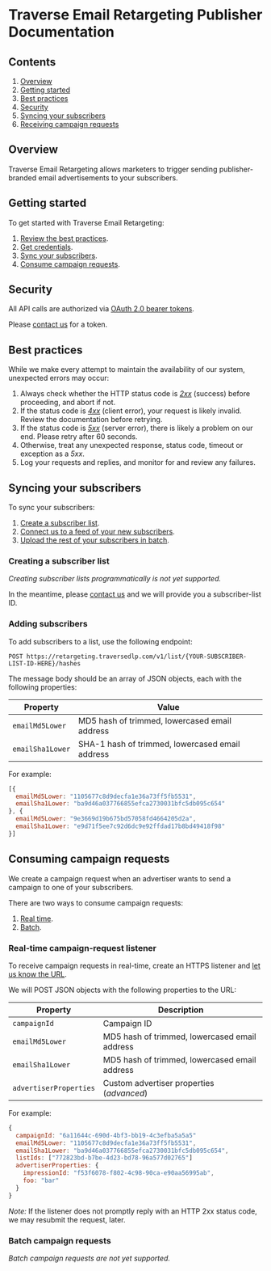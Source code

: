 # Traverse Email Retargeting Publisher Documentation

## Contents

  1. [Overview](#overview)
  2. [Getting started](#getting-started)
  3. [Best practices](#best-practices)
  4. [Security](#security)
  5. [Syncing your subscribers](#syncing-your-subscribers)
  6. [Receiving campaign requests](#receiving-campaign-requests)

## Overview

Traverse Email Retargeting allows marketers to trigger sending publisher-branded email advertisements to your subscribers.

## Getting started

To get started with Traverse Email Retargeting:

 1. [Review the best practices](#best-practices).
 2. [Get credentials](#security).
 3. [Sync your subscribers](#syncing-your-subscribers).
 4. [Consume campaign requests](#consume-campaign-requests).

## Security

All API calls are authorized via <a href="https://tools.ietf.org/html/rfc6750">OAuth 2.0 bearer tokens</a>.

Please <a href="mailto:Traverse Operations <operations@traversedlp.com&gt">contact us</a> for a token.

## Best practices

While we make every attempt to maintain the availability of our system, unexpected errors may occur:

 1. Always check whether the HTTP status code  is *<a href="https://en.wikipedia.org/wiki/List_of_HTTP_status_codes#2xx_Success">2xx</a>* (success) before proceeding, and abort if not.
 2. If the status code is *<a href="https://en.wikipedia.org/wiki/List_of_HTTP_status_codes#4xx_Client_Error">4xx</a>* (client error), your request is likely invalid. Review the documentation before retrying.
 3. If the status code is *<a href="https://en.wikipedia.org/wiki/List_of_HTTP_status_codes#5xx_Server_Error">5xx</a>* (server error), there is likely a problem on our end. Please retry after 60 seconds.
 4. Otherwise, treat any unexpected response, status code, timeout or exception as a *5xx*.
 5. Log your requests and replies, and monitor for and review any failures.

## Syncing your subscribers

To sync your subscribers:

 1. [Create a subscriber list](#creating-a-subscriber-list).
 2. [Connect us to a feed of your new subscribers](#adding-subscribers).
 2. [Upload the rest of your subscribers in batch](#adding-subscribers).

### Creating a subscriber list

*Creating subscriber lists programmatically is not yet supported.*

In the meantime, please <a href="mailto:Traverse Operations <operations@traversedlp.com&gt">contact us</a> and we will provide you a subscriber-list ID.

### Adding subscribers

To add subscribers to a list, use the following endpoint:

```
POST https://retargeting.traversedlp.com/v1/list/{YOUR-SUBSCRIBER-LIST-ID-HERE}/hashes
```

The message body should be an array of JSON objects, each with the following properties:

| Property | Value |
|------|-------|
| `emailMd5Lower` | MD5 hash of trimmed, lowercased email address |
| `emailSha1Lower` | SHA-1 hash of trimmed, lowercased email address |

For example:

```javascript
[{
  emailMd5Lower: "1105677c8d9decfa1e36a73ff5fb5531",
  emailSha1Lower: "ba9d46a037766855efca2730031bfc5db095c654"
}, {
  emailMd5Lower: "9e3669d19b675bd57058fd4664205d2a",
  emailSha1Lower: "e9d71f5ee7c92d6dc9e92ffdad17b8bd49418f98"
}]
```

## Consuming campaign requests

We create a campaign request when an advertiser wants to send a campaign to one of your subscribers.

There are two ways to consume campaign requests:

 1. [Real time](#real-time-campaign-request-listener).
 2. [Batch](#batch-campaign-requests).
 
### Real-time campaign-request listener

To receive campaign requests in real-time, create an HTTPS listener and <a href="mailto:Traverse Operations <operations@traversedlp.com&gt">let us know the URL</a>.

We will POST JSON objects with the following properties to the URL:

| Property | Description |
|----------|-------------|
| `campaignId` | Campaign ID |
| `emailMd5Lower` | MD5 hash of trimmed, lowercased email address |
| `emailSha1Lower` | MD5 hash of trimmed, lowercased email address |
| `advertiserProperties` | Custom advertiser properties (*advanced*) |

For example:

```javascript
{
  campaignId: "6a11644c-690d-4bf3-bb19-4c3efba5a5a5"
  emailMd5Lower: "1105677c8d9decfa1e36a73ff5fb5531",
  emailSha1Lower: "ba9d46a037766855efca2730031bfc5db095c654",
  listIds: ["772823bd-b7be-4d23-bd78-96a577d02765"]
  advertiserProperties: {
    impressionId: "f53f6078-f802-4c98-90ca-e90aa56995ab",
    foo: "bar"
  }
}
```

*Note:* If the listener does not promptly reply with an HTTP 2xx status code, we may resubmit the request, later.

### Batch campaign requests

*Batch campaign requests are not yet supported.*
